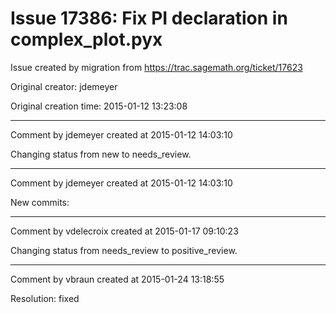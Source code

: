 # Issue 17386: Fix PI declaration in complex_plot.pyx

Issue created by migration from https://trac.sagemath.org/ticket/17623

Original creator: jdemeyer

Original creation time: 2015-01-12 13:23:08




---

Comment by jdemeyer created at 2015-01-12 14:03:10

Changing status from new to needs_review.


---

Comment by jdemeyer created at 2015-01-12 14:03:10

New commits:


---

Comment by vdelecroix created at 2015-01-17 09:10:23

Changing status from needs_review to positive_review.


---

Comment by vbraun created at 2015-01-24 13:18:55

Resolution: fixed
